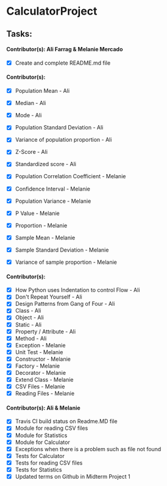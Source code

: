 # CalculatorProject

## Tasks:

#### Contributor(s): Ali Farrag & Melanie Mercado
- [X] Create and complete README.md file

#### Contributor(s):
- [X] Population Mean - Ali
- [X] Median - Ali
- [X] Mode - Ali
- [X] Population Standard Deviation - Ali
- [X] Variance of population proportion - Ali
- [X] Z-Score - Ali
- [X] Standardized score - Ali
- [X] Population Correlation Coefficient - Melanie
- [X] Confidence Interval - Melanie
- [X] Population Variance - Melanie
- [X] P Value - Melanie
- [X] Proportion - Melanie
- [X] Sample Mean - Melanie
- [X] Sample Standard Deviation - Melanie
- [X] Variance of sample proportion - Melanie


#### Contributor(s): 
- [X] How Python uses Indentation to control Flow - Ali
- [X] Don't Repeat Yourself - Ali
- [X] Design Patterns from Gang of Four - Ali
- [X] Class - Ali
- [X] Object - Ali
- [X] Static - Ali
- [X] Property / Attribute - Ali
- [X] Method - Ali
- [X] Exception - Melanie
- [X] Unit Test - Melanie
- [X] Constructor - Melanie
- [X] Factory - Melanie
- [X] Decorator - Melanie
- [X] Extend Class - Melanie
- [X] CSV Files - Melanie
- [X] Reading Files - Melanie

#### Contributor(s): Ali & Melanie
- [X] Travis CI build status on Readme.MD file
- [X] Module for reading CSV files
- [X] Module for Statistics
- [X] Module for Calculator
- [X] Exceptions when there is a problem such as file not found
- [X] Tests for Calculator
- [X] Tests for reading CSV files
- [X] Tests for Statistics
- [X] Updated terms on Github in Midterm Project 1